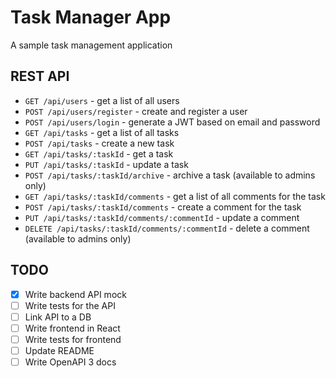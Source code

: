 # Task Manager App
A sample task management application

## REST API

- `GET /api/users` - get a list of all users
- `POST /api/users/register` - create and register a user
- `POST /api/users/login` - generate a JWT based on email and password
- `GET /api/tasks` - get a list of all tasks
- `POST /api/tasks` - create a new task 
- `GET /api/tasks/:taskId` - get a task
- `PUT /api/tasks/:taskId` - update a task
- `POST /api/tasks/:taskId/archive` - archive a task (available to admins only)
- `GET /api/tasks/:taskId/comments` - get a list of all comments for the task
- `POST /api/tasks/:taskId/comments` - create a comment for the task
- `PUT /api/tasks/:taskId/comments/:commentId` - update a comment
- `DELETE /api/tasks/:taskId/comments/:commentId` - delete a comment (available to admins only)

## TODO

- [x] Write backend API mock
- [ ] Write tests for the API
- [ ] Link API to a DB
- [ ] Write frontend in React
- [ ] Write tests for frontend
- [ ] Update README
- [ ] Write OpenAPI 3 docs
